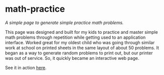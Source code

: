 # math-practice

*A simple page to generate simple practice math problems.*

This page was designed and built for my kids to practice and master simple math problems through repetition while getting used to an application interface. Worked great for my oldest child who was going through similar work at school on printed sheets in the same layout of about 50 problems. It began as a way to generate random problems to print out, but our printer was out of service. So, it quickly became an interactive web page.

See it in action [here](https://jasonhale.github.io/math-practice/).
